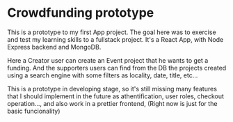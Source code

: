 # Crowdfunding prototype
This is a prototype to my first App project. The goal here was to exercise and test my learning skills to a fullstack project.
It's a React App, with Node Express backend and MongoDB. 

Here a Creator user can create an Event project that he wants to get a funding. And the supporters users can find from the DB the projects created using a search engine with some filters as locality, date, title, etc...

This is a prototype in developing stage, so it's still missing  many features that I should implement in the future as athentification, user roles, checkout operation..., and also work in a prettier frontend, (Right now is just for the basic funcionality) 




